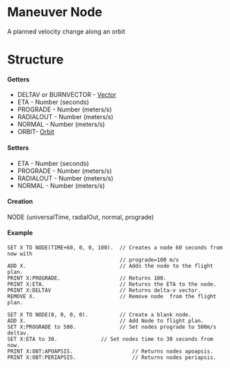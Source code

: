 ﻿# Maneuver Node

A planned velocity change along an orbit

Structure
=========

#### Getters

* DELTAV or BURNVECTOR - [Vector](../vector/index.html)
* ETA - Number (seconds)
* PROGRADE - Number (meters/s)
* RADIALOUT - Number (meters/s)
* NORMAL - Number (meters/s)
* ORBIT- [Orbit](../orbit/index.html)

#### Setters

* ETA - Number (seconds)
* PROGRADE - Number (meters/s)
* RADIALOUT - Number (meters/s)
* NORMAL - Number (meters/s)


#### Creation

NODE (universalTime, radialOut, normal, prograde)

#### Example

    SET X TO NODE(TIME+60, 0, 0, 100).  // Creates a node 60 seconds from now with
                                        // prograde=100 m/s
    ADD X.                              // Adds the node to the flight plan.
    PRINT X:PROGRADE.                   // Returns 100.
    PRINT X:ETA.                        // Returns the ETA to the node.
    PRINT X:DELTAV                      // Returns delta-v vector.
    REMOVE X.                           // Remove node  from the flight plan.

    SET X TO NODE(0, 0, 0, 0).          // Create a blank node.
    ADD X.                              // Add Node to flight plan.
    SET X:PROGRADE to 500.              // Set nodes prograde to 500m/s deltav.
    SET X:ETA to 30.              // Set nodes time to 30 seconds from now.
    PRINT X:OBT:APOAPSIS.                   // Returns nodes apoapsis.
    PRINT X:OBT:PERIAPSIS.                  // Returns nodes periapsis.


